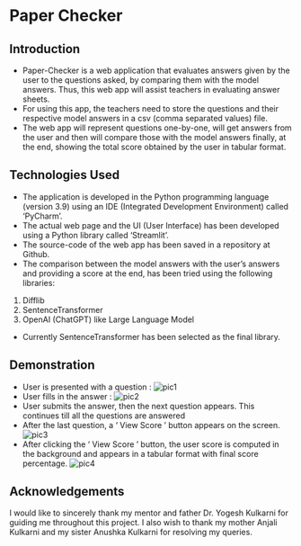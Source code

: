 # Paper Checker

## Introduction
- Paper-Checker is a web application that evaluates answers given by the user to the questions asked, by comparing them with the model answers. Thus, this web app will assist teachers in evaluating answer sheets.
- For using this app, the teachers need to store the questions and their respective model answers in a csv (comma separated values)  file.
- The web app will represent questions one-by-one, will get answers from the user and then will compare those with the model answers finally, at the end, showing the total score obtained by the user in tabular format.

## Technologies Used
- The application is developed in the Python programming language (version 3.9) using an IDE (Integrated Development Environment) called ‘PyCharm’.
- The actual web page and the UI (User Interface) has been developed using a Python library called ‘Streamlit’.
- The source-code of the web app has been saved in a repository at Github.
- The comparison between the  model answers with the user’s answers and providing a score at the end, has been tried using the following libraries:
1. Difflib
2. SentenceTransformer
3. OpenAI (ChatGPT) like Large Language Model
- Currently SentenceTransformer has been selected as the final library.

## Demonstration
- User is presented with a question :
![pic1]("images\demo1.png")
- User fills in the answer :
![pic2]("images\demo2.png")
- User submits the answer, then the next question appears. This continues till all the questions are answered
- After the last question, a ‘ View Score ’ button appears on the screen.
![pic3]("images\demo3.png")
- After clicking the ‘ View Score ’ button, the user score is computed in the background and appears in a tabular format with final score percentage.
![pic4]("images\demo4.png")

## Acknowledgements
I would like to sincerely thank my mentor and father Dr. Yogesh Kulkarni for guiding me throughout this project. I also wish to thank my mother Anjali Kulkarni and my sister Anushka Kulkarni for resolving my queries. 


